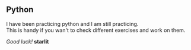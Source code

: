 ## Python
I have been practicing python and I am still practicing.  
This is handy if you wan't to check different exercises and work on them.  
 
*Good luck!*
**starlit**  

